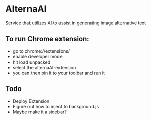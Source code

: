 # AlternaAI
Service that utilizes AI to assist in generating image alternative text

## To run Chrome extension:
 - go to chrome://extensions/
 - enable developer mode
 - hit load unpacked
 - select the alternaAI-extension
 - you can then pin it to your toolbar and run it

## Todo
 - Deploy Extension
 - Figure out how to inject to background.js
 - Maybe make it a sidebar?
